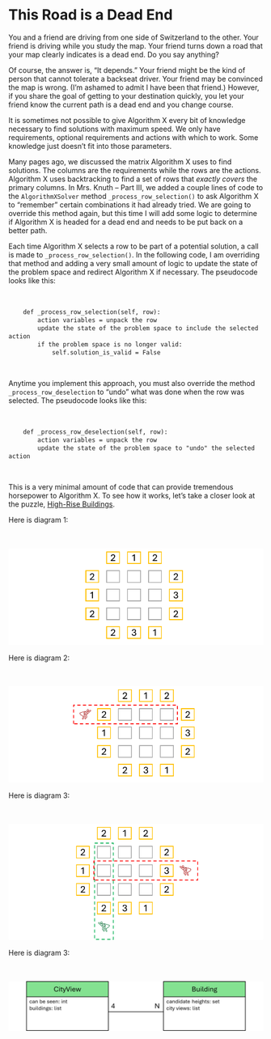 # This Road is a Dead End

You and a friend are driving from one side of Switzerland to the other. Your friend is driving while you study the map. Your friend turns down a road that your map clearly indicates is a dead end. Do you say anything?

Of course, the answer is, “It depends.” Your friend might be the kind of person that cannot tolerate a backseat driver. Your friend may be convinced the map is wrong. (I’m ashamed to admit I have been that friend.) However, if you share the goal of getting to your destination quickly, you let your friend know the current path is a dead end and you change course.

It is sometimes not possible to give Algorithm X every bit of knowledge necessary to find solutions with maximum speed. We only have requirements, optional requirements and actions with which to work. Some knowledge just doesn’t fit into those parameters.

Many pages ago, we discussed the matrix Algorithm X uses to find solutions. The columns are the requirements while the rows are the actions. Algorithm X uses backtracking to find a set of rows that _exactly covers_ the primary columns. In Mrs. Knuth – Part III, we added a couple lines of code to the `AlgorithmXSolver` method `_process_row_selection()` to ask Algorithm X to “remember” certain combinations it had already tried. We are going to override this method again, but this time I will add some logic to determine if Algorithm X is headed for a dead end and needs to be put back on a better path.

Each time Algorithm X selects a row to be part of a potential solution, a call is made to `_process_row_selection()`. In the following code, I am overriding that method and adding a very small amount of logic to update the state of the problem space and redirect Algorithm X if necessary. The pseudocode looks like this:

<BR>

```text
    def _process_row_selection(self, row):
        action variables = unpack the row
        update the state of the problem space to include the selected action
        if the problem space is no longer valid:
            self.solution_is_valid = False
```

<BR>

Anytime you implement this approach, you must also override the method `_process_row_deselection` to “undo” what was done when the row was selected. The pseudocode looks like this:

<BR>

```text
    def _process_row_deselection(self, row):
        action variables = unpack the row
        update the state of the problem space to "undo" the selected action
```

<BR>

This is a very minimal amount of code that can provide tremendous horsepower to Algorithm X. To see how it works, let’s take a closer look at the puzzle, [High-Rise Buildings]( https://www.codingame.com/training/expert/high-rise-buildings).




Here is diagram 1:

<BR><BR>
![High Rise Buildings Example](HighRise1.png)
<BR>

Here is diagram 2:

<BR><BR>
![City View Example](HighRise2.png)
<BR>

Here is diagram 3:

<BR><BR>
![Multiple City Views](HighRise3.png)
<BR>


Here is diagram 3:

<BR><BR>
![Bigh Rise Buildings Classes](HighRiseBuildingsClasses.png)
<BR>
